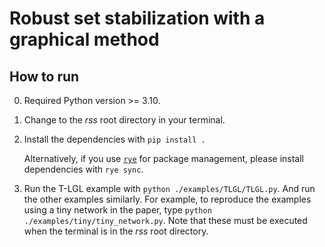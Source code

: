 # Robust set stabilization with a graphical method 


## How to run

0. Required Python version >= 3.10.
1. Change to the *rss* root directory in your terminal.
2. Install the dependencies with `pip install .`

   Alternatively, if you use [`rye`](https://rye-up.com/guide/) for package management, please install dependencies with `rye sync`.

3. Run the T-LGL example with `python ./examples/TLGL/TLGL.py`. And run the other examples similarly. For example, to reproduce the examples using a tiny network in the paper, type `python ./examples/tiny/tiny_network.py`.
Note that these must be executed when the terminal is in the *rss* root directory.
